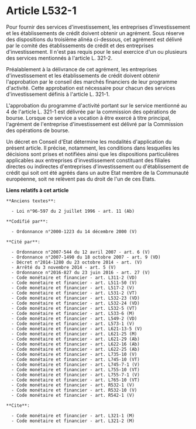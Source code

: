 # Article L532-1

Pour fournir des services d'investissement, les entreprises d'investissement et les établissements de crédit doivent obtenir
un agrément. Sous réserve des dispositions du troisième alinéa ci-dessous, cet agrément est délivré par le comité des
établissements de crédit et des entreprises d'investissement. Il n'est pas requis pour le seul exercice d'un ou plusieurs des
services mentionnés à l'article L. 321-2.

Préalablement à la délivrance de cet agrément, les entreprises d'investissement et les établissements de crédit doivent
obtenir l'approbation par le conseil des marchés financiers de leur programme d'activité. Cette approbation est nécessaire
pour chacun des services d'investissement définis à l'article L. 321-1.

L'approbation du programme d'activité portant sur le service mentionné au 4 de l'article L. 321-1 est délivrée par la
commission des opérations de bourse. Lorsque ce service a vocation à être exercé à titre principal, l'agrément de
l'entreprise d'investissement est délivré par la Commission des opérations de bourse.

Un décret en Conseil d'Etat détermine les modalités d'application du présent article. Il précise, notamment, les conditions
dans lesquelles les décisions sont prises et notifiées ainsi que les dispositions particulières applicables aux entreprises
d'investissement constituant des filiales directes ou indirectes d'entreprises d'investissement ou d'établissement de crédit
qui soit ont été agréés dans un autre Etat membre de la Communauté européenne, soit ne relèvent pas du droit de l'un de ces
Etats.

**Liens relatifs à cet article**

	**Anciens textes**:

	  - Loi n°96-597 du 2 juillet 1996 - art. 11 (Ab)

	**Codifié par**:

	  - Ordonnance n°2000-1223 du 14 décembre 2000 (V)

	**Cité par**:

	  - Ordonnance n°2007-544 du 12 avril 2007 - art. 6 (V)
	  - Ordonnance n°2007-1490 du 18 octobre 2007 - art. 9 (VD)
	  - Décret n°2014-1280 du 23 octobre 2014 - art. (V)
	  - Arrêté du 3 novembre 2014 - art. 5 (V)
	  - Ordonnance n°2016-827 du 23 juin 2016 - art. 27 (V)
	  - Code monétaire et financier - art. L311-2 (VD)
	  - Code monétaire et financier - art. L511-50 (V)
	  - Code monétaire et financier - art. L517-2 (V)
	  - Code monétaire et financier - art. L531-2 (VT)
	  - Code monétaire et financier - art. L532-23 (VD)
	  - Code monétaire et financier - art. L532-24 (VD)
	  - Code monétaire et financier - art. L532-5 (VT)
	  - Code monétaire et financier - art. L533-6 (M)
	  - Code monétaire et financier - art. L549-2 (VD)
	  - Code monétaire et financier - art. L573-1 (V)
	  - Code monétaire et financier - art. L621-13-5 (V)
	  - Code monétaire et financier - art. L621-25 (M)
	  - Code monétaire et financier - art. L621-29 (Ab)
	  - Code monétaire et financier - art. L622-16 (Ab)
	  - Code monétaire et financier - art. L622-25 (Ab)
	  - Code monétaire et financier - art. L735-10 (V)
	  - Code monétaire et financier - art. L745-10 (VT)
	  - Code monétaire et financier - art. L745-7-1 (V)
	  - Code monétaire et financier - art. L755-10 (VT)
	  - Code monétaire et financier - art. L755-7-1 (V)
	  - Code monétaire et financier - art. L765-10 (VT)
	  - Code monétaire et financier - art. R532-1 (V)
	  - Code monétaire et financier - art. R532-10 (V)
	  - Code monétaire et financier - art. R542-1 (V)

	**Cite**:

	  - Code monétaire et financier - art. L321-1 (M)
	  - Code monétaire et financier - art. L321-2 (M)
